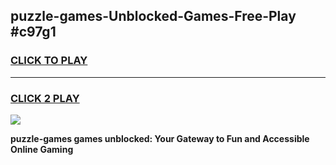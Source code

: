 
## puzzle-games-Unblocked-Games-Free-Play #c97g1
<h3>
<a href="https://us.freeplayer.one?title=puzzle-games&ref=9M">CLICK TO PLAY</a></h3>
<hr>

<h3>
<a href="https://us.freeplayer.one?title=puzzle-games&ref=9M">CLICK 2 PLAY</a>
  
</h3>

<a href="https://us.freeplayer.one?title=puzzle-games&ref=9M"><img src="https://clearcache.store/games.png"></a>


**puzzle-games games unblocked: Your Gateway to Fun and Accessible Online Gaming**
